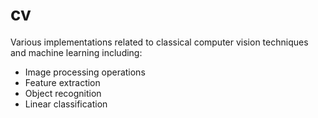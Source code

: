 # cv

Various implementations related to classical computer vision techniques and machine learning including:
- Image processing operations
- Feature extraction
- Object recognition 
- Linear classification
